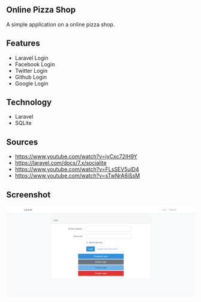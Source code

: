 ## Online Pizza Shop
A simple application on a online pizza shop.

## Features
- Laravel Login
- Facebook Login
- Twitter Login
- Github Login
- Google Login

## Technology
- Laravel
- SQLite

## Sources
- https://www.youtube.com/watch?v=lyCxc72IH9Y
- https://laravel.com/docs/7.x/socialite
- https://www.youtube.com/watch?v=FLsSEV5ulD4
- https://www.youtube.com/watch?v=sTwNrA6iSsM

## Screenshot
![1](https://github.com/masudncse/laravel-social-authentication/blob/master/screenshot/1.png)
